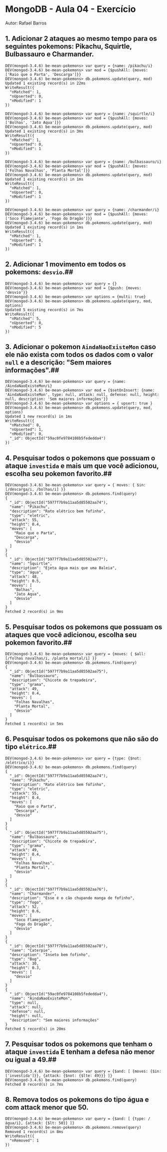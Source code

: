 # MongoDB - Aula 04 - Exercício
Autor: Rafael Barros

## 1. **Adicionar** 2 ataques ao mesmo tempo para os seguintes pokemons: Pikachu, Squirtle, Bulbassauro e Charmander.


```
DEV(mongod-3.4.6) be-mean-pokemons> var query = {name: /pikachu/i}
DEV(mongod-3.4.6) be-mean-pokemons> var mod = {$pushAll: {moves: ['Raio que o Parta', 'Descarga']}}
DEV(mongod-3.4.6) be-mean-pokemons> db.pokemons.update(query, mod)
Updated 1 existing record(s) in 22ms
WriteResult({
  "nMatched": 1,
  "nUpserted": 0,
  "nModified": 1
})

DEV(mongod-3.4.6) be-mean-pokemons> var query = {name: /squirtle/i}
DEV(mongod-3.4.6) be-mean-pokemons> var mod = {$pushAll: {moves: ['Bolhas', 'Jato Aqua']}}
DEV(mongod-3.4.6) be-mean-pokemons> db.pokemons.update(query, mod)
Updated 1 existing record(s) in 3ms
WriteResult({
  "nMatched": 1,
  "nUpserted": 0,
  "nModified": 1
})

DEV(mongod-3.4.6) be-mean-pokemons> var query = {name: /bulbassauro/i}
DEV(mongod-3.4.6) be-mean-pokemons> var mod = {$pushAll: {moves: ['Folhas Navalhas', 'Planta Mortal']}}
DEV(mongod-3.4.6) be-mean-pokemons> db.pokemons.update(query, mod)
Updated 1 existing record(s) in 1ms
WriteResult({
  "nMatched": 1,
  "nUpserted": 0,
  "nModified": 1
})

DEV(mongod-3.4.6) be-mean-pokemons> var query = {name: /charmander/i}
DEV(mongod-3.4.6) be-mean-pokemons> var mod = {$pushAll: {moves: ['Soco Flamejante', 'Fogo do Dragão']}}
DEV(mongod-3.4.6) be-mean-pokemons> db.pokemons.update(query, mod)
Updated 1 existing record(s) in 1ms
WriteResult({
  "nMatched": 1,
  "nUpserted": 0,
  "nModified": 1
})

```

## 2. **Adicionar** 1 movimento em todos os pokemons: `desvio`.##

```
DEV(mongod-3.4.6) be-mean-pokemons> var query = {}
DEV(mongod-3.4.6) be-mean-pokemons> var mod = {$push: {moves: 'desvio'}}
DEV(mongod-3.4.6) be-mean-pokemons> var options = {multi: true}
DEV(mongod-3.4.6) be-mean-pokemons> db.pokemons.update(query, mod, options)
Updated 5 existing record(s) in 7ms
WriteResult({
  "nMatched": 5,
  "nUpserted": 0,
  "nModified": 5
})

```

## 3. **Adicionar** o pokemon `AindaNaoExisteMon` caso ele não exista com todos os dados com o valor `null` e a descrição: "Sem maiores informações".##

```
DEV(mongod-3.4.6) be-mean-pokemons> var query = {name: /AindaNaoExisteMon/i}
DEV(mongod-3.4.6) be-mean-pokemons> var mod = {$setOnInsert: {name: 'AindaNaoExisteMon', type: null, attack: null, defense: null, height: null, description: 'Sem maiores informações'}}
DEV(mongod-3.4.6) be-mean-pokemons> var options = { upsert: true }
DEV(mongod-3.4.6) be-mean-pokemons> db.pokemons.update(query, mod, options)
Updated 1 new record(s) in 1ms
WriteResult({
  "nMatched": 0,
  "nUpserted": 1,
  "nModified": 0,
  "_id": ObjectId("59ac0fe9784108b5fededda4")
})
```

## 4. Pesquisar todos o pokemons que possuam o ataque `investida` e mais um que você adicionou, escolha seu pokemon favorito.##

```
DEV(mongod-3.4.6) be-mean-pokemons> var query = { moves: { $in: [/descarga/i, /bolhas/i] }}
DEV(mongod-3.4.6) be-mean-pokemons> db.pokemons.find(query)
{
  "_id": ObjectId("5977f7b9a11aa5d85502aa74"),
  "name": "Pikachu",
  "description": "Rato elétrico bem fofinho",
  "type": "eletric",
  "attack": 55,
  "height": 0.4,
  "moves": [
    "Raio que o Parta",
    "Descarga",
    "desvio"
  ]
}
{
  "_id": ObjectId("5977f7b9a11aa5d85502aa77"),
  "name": "Squirtle",
  "description": "Ejeta água mais que uma Baleia",
  "type": "água",
  "attack": 48,
  "height": 0.5,
  "moves": [
    "Bolhas",
    "Jato Aqua",
    "desvio"
  ]
}
Fetched 2 record(s) in 9ms
```

## 5. Pesquisar **todos** os pokemons que possuam os ataques que você adicionou, escolha seu pokemon favorito.##

```
DEV(mongod-3.4.6) be-mean-pokemons> var query = {moves: { $all: [/folhas navalhas/i, /planta mortal/i] }}
DEV(mongod-3.4.6) be-mean-pokemons> db.pokemons.find(query)
{
  "_id": ObjectId("5977f7b9a11aa5d85502aa75"),
  "name": "Bulbassauro",
  "description": "Chicote de trepadeira",
  "type": "grama",
  "attack": 49,
  "height": 0.4,
  "moves": [
    "Folhas Navalhas",
    "Planta Mortal",
    "desvio"
  ]
}
Fetched 1 record(s) in 5ms

```

## 6. Pesquisar **todos** os pokemons que não são do tipo `elétrico`.##

```
DEV(mongod-3.4.6) be-mean-pokemons> var query = {type: {$not: /elétrico/i}}
DEV(mongod-3.4.6) be-mean-pokemons> db.pokemons.find(query)
{
  "_id": ObjectId("5977f7b9a11aa5d85502aa74"),
  "name": "Pikachu",
  "description": "Rato elétrico bem fofinho",
  "type": "eletric",
  "attack": 55,
  "height": 0.4,
  "moves": [
    "Raio que o Parta",
    "Descarga",
    "desvio"
  ]
}
{
  "_id": ObjectId("5977f7b9a11aa5d85502aa75"),
  "name": "Bulbassauro",
  "description": "Chicote de trepadeira",
  "type": "grama",
  "attack": 49,
  "height": 0.4,
  "moves": [
    "Folhas Navalhas",
    "Planta Mortal",
    "desvio"
  ]
}
{
  "_id": ObjectId("5977f7b9a11aa5d85502aa76"),
  "name": "Charmander",
  "description": "Esse é o cão chupando manga de fofinho",
  "type": "fogo",
  "attack": 52,
  "height": 0.6,
  "moves": [
    "Soco Flamejante",
    "Fogo do Dragão",
    "desvio"
  ]
}
{
  "_id": ObjectId("5977f7b9a11aa5d85502aa78"),
  "name": "Caterpie",
  "description": "Inseto bem fofinho",
  "type": "Bug",
  "attack": 30,
  "height": 0.3,
  "moves": [
    "desvio"
  ]
}
{
  "_id": ObjectId("59ac0fe9784108b5fededda4"),
  "name": "AindaNaoExisteMon",
  "type": null,
  "attack": null,
  "defense": null,
  "height": null,
  "description": "Sem maiores informações"
}
Fetched 5 record(s) in 20ms
```

## 7. Pesquisar **todos** os pokemons que tenham o ataque `investida` **E** tenham a defesa **não menor ou igual** a 49.##

```
DEV(mongod-3.4.6) be-mean-pokemons> var query = {$and: [ {moves: {$in: ['investida']}}, {attack: {$not: {$lte: 49}}} ]}
DEV(mongod-3.4.6) be-mean-pokemons> db.pokemons.find(query)
Fetched 0 record(s) in 7ms
```

## 8. Remova **todos** os pokemons do tipo água e com attack menor que 50.
```
DEV(mongod-3.4.6) be-mean-pokemons> var query = {$and: [ {type: /água/i}, {attack: {$lt: 50}} ]}
DEV(mongod-3.4.6) be-mean-pokemons> db.pokemons.remove(query)
Removed 1 record(s) in 8ms
WriteResult({
  "nRemoved": 1
})
```
